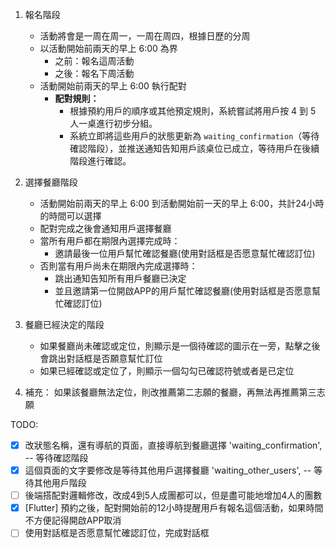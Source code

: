 1. 報名階段
    - 活動將會是一周在周一，一周在周四，根據日歷的分周
    - 以活動開始前兩天的早上 6:00 為界
        + 之前：報名這周活動
        + 之後：報名下周活動
    - 活動開始前兩天的早上 6:00 執行配對
        - **配對規則：**  
            - 根據預約用戶的順序或其他預定規則，系統嘗試將用戶按 4 到 5 人一桌進行初步分組。
            - 系統立即將這些用戶的狀態更新為 `waiting_confirmation`（等待確認階段），並推送通知告知用戶該桌位已成立，等待用戶在後續階段進行確認。

2. 選擇餐廳階段
    - 活動開始前兩天的早上 6:00 到活動開始前一天的早上 6:00，共計24小時的時間可以選擇
    - 配對完成之後會通知用戶選擇餐廳
    - 當所有用戶都在期限內選擇完成時：
        - 邀請最後一位用戶幫忙確認餐廳(使用對話框是否愿意幫忙確認訂位)
    - 否則當有用戶尚未在期限內完成選擇時：
        - 跳出通知告知所有用戶餐廳已決定
        - 並且邀請第一位開啟APP的用戶幫忙確認餐廳(使用對話框是否愿意幫忙確認訂位)

3. 餐廳已經決定的階段
    - 如果餐廳尚未確認或定位，則顯示是一個待確認的圖示在一旁，點擊之後會跳出對話框是否願意幫忙訂位
    - 如果已經確認或定位了，則顯示一個勾勾已確認符號或者是已定位

4. 補充：
如果該餐廳無法定位，則改推薦第二志願的餐廳，再無法再推薦第三志願

TODO:
- [x] 改狀態名稱，還有導航的頁面，直接導航到餐廳選擇 'waiting_confirmation', -- 等待確認階段 
- [x] 這個頁面的文字要修改是等待其他用戶選擇餐廳 'waiting_other_users', -- 等待其他用戶階段
- [ ] 後端搭配對邏輯修改，改成4到5人成團都可以，但是盡可能地增加4人的團數
- [x] [Flutter] 預約之後，配對開始前的12小時提醒用戶有報名這個活動，如果時間不方便記得開啟APP取消
- [ ] 使用對話框是否愿意幫忙確認訂位，完成對話框